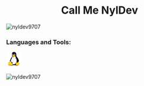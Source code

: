 <h1 align="center">Call Me NylDev</h1>

<p align="left"> <img src="https://komarev.com/ghpvc/?username=nyldev9707&label=Profile%20views&color=0e75b6&style=flat" alt="nyldev9707" /> </p>


<p align="left">
</p>

<h3 align="left">Languages and Tools:</h3>
<p align="left"> <a href="https://www.linux.org/" target="_blank" rel="noreferrer"> <img src="https://raw.githubusercontent.com/devicons/devicon/master/icons/linux/linux-original.svg" alt="linux" width="40" height="40"/> </a> </p>

<p><img align="center" src="https://github-readme-stats.vercel.app/api/top-langs?username=nyldev9707&show_icons=true&locale=en&layout=compact" alt="nyldev9707" /></p>
